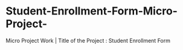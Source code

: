 # Student-Enrollment-Form-Micro-Project-
Micro Project Work  |   Title of the Project : Student Enrollment Form
